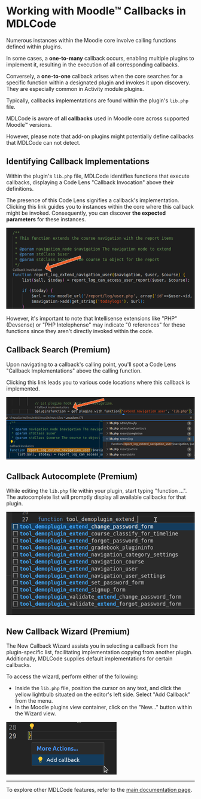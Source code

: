 # Working with Moodle™ Callbacks in MDLCode

Numerous instances within the Moodle core involve calling functions defined within plugins.

In some cases, a **one-to-many** callback occurs, enabling multiple plugins to implement it, resulting in the execution of all corresponding callbacks.

Conversely, a **one-to-one** callback arises when the core searches for a specific function within a designated plugin and invokes it upon discovery. They are especially common in Activity module plugins.

Typically, callbacks implementations are found within the plugin's `lib.php` file.

MDLCode is aware of **all callbacks** used in Moodle core across supported Moodle™ versions.

However, please note that add-on plugins might potentially define callbacks that MDLCode can not detect.

## Identifying Callback Implementations

Within the plugin's `lib.php` file, MDLCode identifies functions that execute callbacks, displaying a Code Lens "Callback Invocation" above their definitions.

The presence of this Code Lens signifies a callback's implementation. Clicking this link guides you to instances within the core where this callback might be invoked. Consequently, you can discover **the expected parameters** for these instances.

![Callback with Arrow](https://raw.githubusercontent.com/lmscloud-io/mdlcode-docs/main/docs/media/callbacks/callback_with_arrow.png)

However, it's important to note that Intellisense extensions like "PHP" (Devsense) or "PHP Intelephense" may indicate "0 references" for these functions since they aren't directly invoked within the code.

## Callback Search (Premium)

Upon navigating to a callback's calling point, you'll spot a Code Lens "Callback Implementations" above the calling function.

Clicking this link leads you to various code locations where this callback is implemented.

![Invocation with Arrow](https://raw.githubusercontent.com/lmscloud-io/mdlcode-docs/main/docs/media/callbacks/invokation_with_arrow.png)

## Callback Autocomplete (Premium)

While editing the `lib.php` file within your plugin, start typing "function ...". The autocomplete list will promptly display all available callbacks for that plugin.

![Autocomplete](https://raw.githubusercontent.com/lmscloud-io/mdlcode-docs/main/docs/media/callbacks/autocomplete.png)

## New Callback Wizard (Premium)

The New Callback Wizard assists you in selecting a callback from the plugin-specific list, facilitating implementation copying from another plugin. Additionally, MDLCode supplies default implementations for certain callbacks.

To access the wizard, perform either of the following:
- Inside the `lib.php` file, position the cursor on any text, and click the yellow lightbulb situated on the editor's left side. Select "Add Callback" from the menu.
- In the Moodle plugins view container, click on the "New..." button within the Wizard view.

![Add Callback](https://raw.githubusercontent.com/lmscloud-io/mdlcode-docs/main/docs/media/callbacks/add.png)

---

To explore other MDLCode features, refer to the [main documentation page](README.md).
